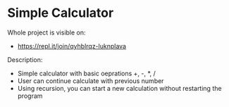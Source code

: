 # Simple Calculator

Whole project is visible on:
- https://repl.it/join/qyhblrqz-luknplava

Description:
- Simple calculator with basic oeprations +, -, *, /
- User can continue calculate with previous number
- Using recursion, you can start a new calculation without restarting the program
